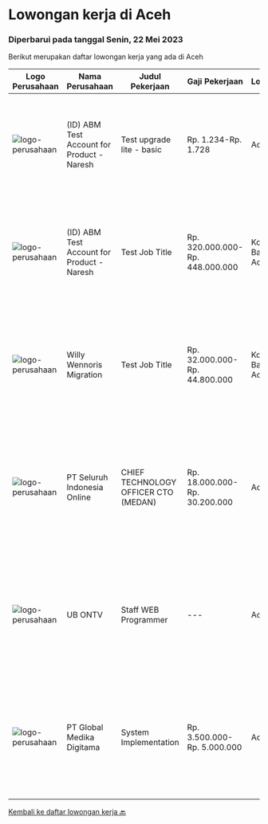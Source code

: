 
  # Lowongan kerja di Aceh

  ### Diperbarui pada tanggal Senin, 22 Mei 2023

  Berikut merupakan daftar lowongan kerja yang ada di Aceh

  |Logo Perusahaan | Nama Perusahaan | Judul Pekerjaan | Gaji Pekerjaan | Lokasi | Deskripsi | Tanggal diunggah | Pranala |
  | -------------- | --------------- | --------------- | --------- | --------- | -------------- | ------- | ----------- |
  |![logo-perusahaan](https://image-service-cdn.seek.com.au/99c968945b4959c66d80680160bfeeb29dc5bac8/ee4dce1061f3f616224767ad58cb2fc751b8d2dc)|(ID) ABM Test Account for Product - Naresh|Test upgrade lite - basic|Rp. 1.234-Rp. 1.728|Aceh|Job descriptionA great job ad talks about clear responsibilities, requirements and rewards. Learn how to write about these here or refer to...|Rabu, 17 Mei 2023|https://www.jobstreet.co.id/id/job/test-upgrade-lite-basic-4338410?token=0~65c5a59c-b6db-45cc-b73b-882ec408d21b&sectionRank=1&jobId=jobstreet-id-job-4338410|
|![logo-perusahaan](https://image-service-cdn.seek.com.au/99c968945b4959c66d80680160bfeeb29dc5bac8/ee4dce1061f3f616224767ad58cb2fc751b8d2dc)|(ID) ABM Test Account for Product - Naresh|Test Job Title|Rp. 320.000.000-Rp. 448.000.000|Kota Banda Aceh|A great job ad talks about clear responsibilities, requirements and rewards. Learn how to write about these here or refer to some samples.A great job...|Rabu, 10 Mei 2023|https://www.jobstreet.co.id/id/job/test-job-title-4328444?token=0~65c5a59c-b6db-45cc-b73b-882ec408d21b&sectionRank=2&jobId=jobstreet-id-job-4328444|
|![logo-perusahaan](https://image-service-cdn.seek.com.au/4282fe774bbf909c629c9ae14d53d0bdf5bafb28/ee4dce1061f3f616224767ad58cb2fc751b8d2dc)|Willy Wennoris Migration|Test Job Title|Rp. 32.000.000-Rp. 44.800.000|Kota Banda Aceh|A great job ad talks about clear responsibilities, requirements and rewards. Learn how to write about these here or refer to some samples.A great job...|Rabu, 10 Mei 2023|https://www.jobstreet.co.id/id/job/test-job-title-4328445?token=0~65c5a59c-b6db-45cc-b73b-882ec408d21b&sectionRank=3&jobId=jobstreet-id-job-4328445|
|![logo-perusahaan](https://image-service-cdn.seek.com.au/c768f0670f8f8212da7de609b6af9d0b2e5134cc/ee4dce1061f3f616224767ad58cb2fc751b8d2dc)|PT Seluruh Indonesia Online|CHIEF TECHNOLOGY OFFICER CTO (MEDAN)|Rp. 18.000.000-Rp. 30.200.000|Aceh|Memiliki pengalaman leadership sebagai Manager sebelumnya.Back End Engineer1. Memiliki pengalaman dalam membangun RESTful APIs2. Menguasai bahasa...|Selasa, 02 Mei 2023|https://www.jobstreet.co.id/id/job/chief-technology-officer-cto-medan-4315001?token=0~65c5a59c-b6db-45cc-b73b-882ec408d21b&sectionRank=4&jobId=jobstreet-id-job-4315001|
|![logo-perusahaan](https://i.ibb.co/sqvTCh9/112815900-stock-vector-no-image-available-icon-flat-vector.webp)|UB ONTV|Staff WEB Programmer|---|Aceh|Kualifikasi: Lulusan minimal D3/S1 Mampu/cepat menguasai software terbaru bidang penyiaran Sudah pernah menggunakan software umum seperti OBS, Vimix,...|Kamis, 04 Mei 2023|https://www.jobstreet.co.id/id/job/staff-web-programmer-4319320?token=0~65c5a59c-b6db-45cc-b73b-882ec408d21b&sectionRank=5&jobId=jobstreet-id-job-4319320|
|![logo-perusahaan](https://image-service-cdn.seek.com.au/4b282eaf2c65d61f8532d8ff00b352f8e7d77e7d/ee4dce1061f3f616224767ad58cb2fc751b8d2dc)|PT Global Medika Digitama|System Implementation|Rp. 3.500.000-Rp. 5.000.000|Aceh|Syarat Kualifikasi Memiliki kemampuan komunikasi interpersonal yang baik Mampu bekerja secara multitasking &amp; manajemen waktu yang efisien Mampu...|Rabu, 26 April 2023|https://www.jobstreet.co.id/id/job/system-implementation-4307668?token=0~65c5a59c-b6db-45cc-b73b-882ec408d21b&sectionRank=6&jobId=jobstreet-id-job-4307668|


  [Kembali ke daftar lowongan kerja 🔙](../README.md#daftar-lowongan-kerja)
  